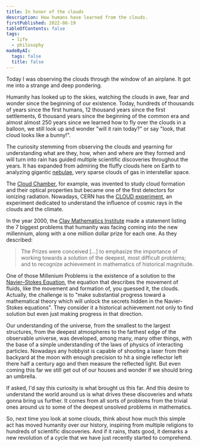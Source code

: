 ```yaml
---
title: In honor of the clouds
description: How humans have learned from the clouds.
firstPublished: 2022-06-19
tableOfContents: false
tags:
  - life
  - philosophy
madeByAI:
  tags: false
  title: false
---
```


Today I was observing the clouds through the window of an airplane.
It got me into a strange and deep pondering.

Humanity has looked up to the skies, watching the clouds in awe, fear and
wonder since the beginning of our existence. Today, hundreds of thousands of
years since the first humans, 12 thousand years since the first settlements,
6 thousand years since the beginning of the common era and almost almost 250
years since we learned how to fly over the clouds in a balloon, we still look
up and wonder "will it rain today?" or say "look, that cloud looks like a bunny!".

The curiosity stemming from observing the clouds and yearning for understanding
what are they, how, when and where are they formed and will turn into rain has
guided multiple scientific discoveries throughout the years. It has expanded
from admiring the fluffy clouds here on Earth to analyzing gigantic
[nebulae](https://en.wikipedia.org/wiki/Nebula 'Nebulas - Wikipedia'), very
sparse clouds of gas in interstellar space.

The [Cloud Chamber](https://en.wikipedia.org/wiki/Cloud_chamber),
for example, was invented to study cloud formation and their optical properties
but became one of the first detectors for ionizing radiation. Nowadays, CERN
has the [CLOUD experiment](https://cloud.web.cern.ch/), an experiment dedicated
to understand the influence of cosmic rays in the clouds and the climate.

In the year 2000, the
[Clay Mathematics Institute](https://www.claymath.org/purpose-and-goals)
made a statement listing the 7 biggest problems that humanity was facing coming
into the new millennium, along with a one million dollar prize for each one.
As they described:

> The Prizes were conceived \[...\] to emphasize the importance of working
> towards a solution of the deepest, most difficult problems; and to recognize
> achievement in mathematics of historical magnitude.

One of those Millenium Problems is the existence of a solution to the
[Navier–Stokes Equation](https://www.claymath.org/millennium-problems/navier%E2%80%93stokes-equation),
the equation that describes the movement of fluids, like the movement and
formation of, you guessed it, the clouds. Actually, the challenge is to "make
substantial progress toward a mathematical theory which will unlock the secrets
hidden in the Navier-Stokes equations". They consider it a historical achievement
not only to find solution but even just making progress in that direction.

Our understanding of the universe, from the smallest to the largest
structures, from the deepest atmospheres to the farthest edge of the
observable universe, was developed, among many, many other things, with
the base of a simple understanding of the laws of physics of interacting
particles. Nowadays any hobbyist is capable of shooting a laser from their backyard
at the moon with enough precision to hit a single reflector left there half a century
ago and then measure the reflected light. But even coming this far we still get out of our
houses and wonder if we should bring an umbrella.

If asked, I'd say this curiosity is what brought us this far. And this desire to
understand the world around us is what drives these discoveries and whats gonna
bring us further. It comes from all sorts of problems from the trivial ones
around us to some of the deepest unsolved problems in mathematics.

So, next time you look at some clouds, think about how much this simple act
has moved humanity over our history, inspiring from multiple religions to
hundreds of scientific discoveries. And if it rains, thats good, it demarks a
new revolution of a cycle that we have just recently started to comprehend.
